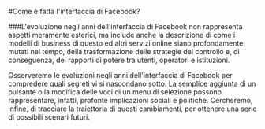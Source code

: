 #Come è fatta l'interfaccia di Facebook?

###L'evoluzione negli anni dell'interfaccia di Facebook non rappresenta aspetti meramente esterici, ma include anche la descrizione di come i modelli di business di questo ed altri servizi online siano profondamente mutati nel tempo, della trasformazione delle strategie del controllo e, di conseguenza, dei rapporti di potere tra utenti, operatori e istituzioni.

Osserveremo le evoluzioni negli anni dell'interfaccia di Facebook per compredere quali segreti vi si nascondano sotto. La semplice aggiunta di un pulsante o la modifica delle voci di un menu di selezione possono rappresentare, infatti, profonte implicazioni sociali e politiche. Cercheremo, infine, di tracciare la traiettoria di questi cambiamenti, per ottenere una serie di possibili scenari futuri.
